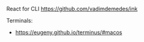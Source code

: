 React for CLI https://github.com/vadimdemedes/ink


Terminals:
- https://eugeny.github.io/terminus/#macos
